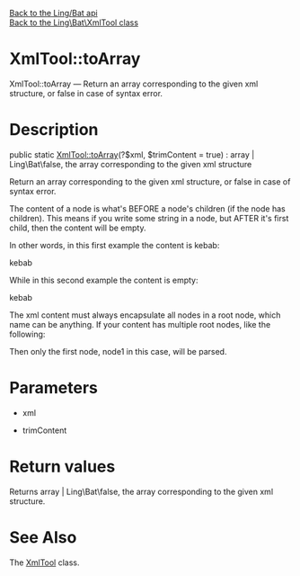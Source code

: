 [Back to the Ling/Bat api](https://github.com/lingtalfi/Bat/blob/master/doc/api/Ling/Bat.md)<br>
[Back to the Ling\Bat\XmlTool class](https://github.com/lingtalfi/Bat/blob/master/doc/api/Ling/Bat/XmlTool.md)


XmlTool::toArray
================



XmlTool::toArray — Return an array corresponding to the given xml structure, or false in case of syntax error.




Description
================


public static [XmlTool::toArray](https://github.com/lingtalfi/Bat/blob/master/doc/api/Ling/Bat/XmlTool/toArray.md)(?$xml, $trimContent = true) : array | Ling\Bat\false, the array corresponding to the given xml structure




Return an array corresponding to the given xml structure, or false in case of syntax error.

The content of a node is what's BEFORE a node's children (if the node has children).
This means if you write some string in a node, but AFTER it's first child,
then the content will be empty.

In other words, in this first example the content is kebab:

<node>
kebab
<child></child>
</node>

While in this second example the content is empty:

<node>
<child></child>
kebab
</node>


The xml content must always encapsulate all nodes in a root node,
which name can be anything.
If your content has multiple root nodes, like the following:

<node1></node1>
<node2></node2>

Then only the first node, node1 in this case, will be parsed.




Parameters
================


- xml

    

- trimContent

    


Return values
================

Returns array | Ling\Bat\false, the array corresponding to the given xml structure.








See Also
================

The [XmlTool](https://github.com/lingtalfi/Bat/blob/master/doc/api/Ling/Bat/XmlTool.md) class.



